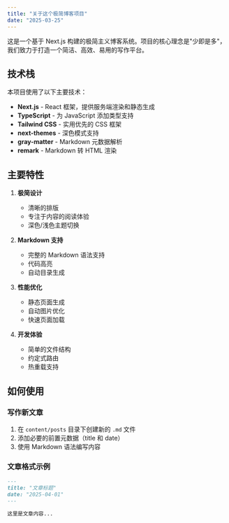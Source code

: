 ```yaml
---
title: "关于这个极简博客项目"
date: "2025-03-25"
---
```


这是一个基于 Next.js 构建的极简主义博客系统。项目的核心理念是"少即是多"，我们致力于打造一个简洁、高效、易用的写作平台。

## 技术栈

本项目使用了以下主要技术：

- **Next.js** - React 框架，提供服务端渲染和静态生成
- **TypeScript** - 为 JavaScript 添加类型支持
- **Tailwind CSS** - 实用优先的 CSS 框架
- **next-themes** - 深色模式支持
- **gray-matter** - Markdown 元数据解析
- **remark** - Markdown 转 HTML 渲染

## 主要特性

1. **极简设计**
   - 清晰的排版
   - 专注于内容的阅读体验
   - 深色/浅色主题切换

2. **Markdown 支持**
   - 完整的 Markdown 语法支持
   - 代码高亮
   - 自动目录生成

3. **性能优化**
   - 静态页面生成
   - 自动图片优化
   - 快速页面加载

4. **开发体验**
   - 简单的文件结构
   - 约定式路由
   - 热重载支持

## 如何使用

### 写作新文章

1. 在 `content/posts` 目录下创建新的 `.md` 文件
2. 添加必要的前置元数据（title 和 date）
3. 使用 Markdown 语法编写内容

### 文章格式示例

```markdown
---
title: "文章标题"
date: "2025-04-01"
---

这里是文章内容...